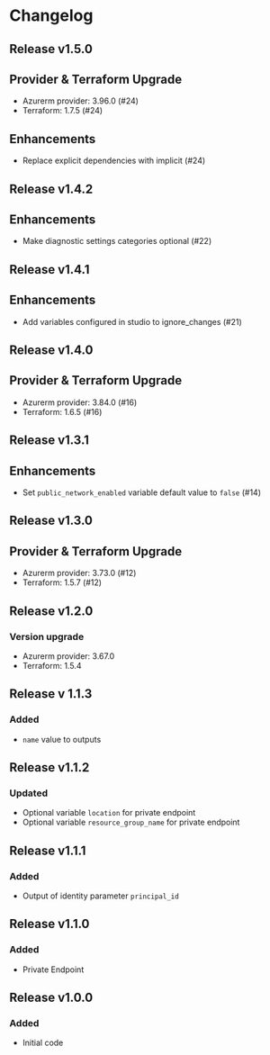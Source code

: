 # Changelog

## Release v1.5.0

## Provider & Terraform Upgrade

- Azurerm provider: 3.96.0 (#24)
- Terraform: 1.7.5 (#24)

## Enhancements

- Replace explicit dependencies with implicit (#24)
   
## Release v1.4.2

## Enhancements

- Make diagnostic settings categories optional (#22)


   
## Release v1.4.1

## Enhancements
- Add variables configured in studio to ignore_changes (#21)


   
## Release v1.4.0

## Provider & Terraform Upgrade
- Azurerm provider: 3.84.0 (#16)
- Terraform: 1.6.5 (#16)
   
## Release v1.3.1

## Enhancements

- Set `public_network_enabled` variable default value to `false` (#14)


   
## Release v1.3.0

## Provider & Terraform Upgrade
- Azurerm provider: 3.73.0 (#12)
- Terraform: 1.5.7 (#12)
   
## Release v1.2.0

### Version upgrade
- Azurerm provider: 3.67.0
- Terraform: 1.5.4
   
## Release v 1.1.3

### Added
- `name` value to outputs
   
## Release v1.1.2

### Updated
- Optional variable `location` for private endpoint
- Optional variable  `resource_group_name` for private endpoint
   
## Release v1.1.1

### Added
- Output of identity parameter `principal_id` 
   
## Release v1.1.0

### Added

- Private Endpoint
   
## Release v1.0.0

### Added

- Initial code
   